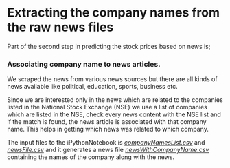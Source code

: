 # Extracting the company names from the raw news files
Part of the second step in predicting the stock prices based on news is;
### Associating company name to news articles.

We scraped the news from various news sources but there are all kinds of news available like political, education, sports, business etc.

Since we are interested only in the news which are related to the companies listed in the National Stock Exchange (NSE) we use a list of companies which are listed in the NSE,
check every news content with the NSE list 
and if the match is found, the news article is associated with that company name.
This helps in getting which news was related to which company.

The input files to the iPythonNotebook is [_companyNamesList.csv_](https://github.com/Sabertoothtech/Extracting-Company-names-from-NEWS/blob/master/companyNamesList.csv) and [_newsFile.csv_](https://github.com/Sabertoothtech/Extracting-Company-names-from-NEWS/blob/master/newsFile.csv) and it generates a news file [_newsWithCompanyName.csv_](https://github.com/Sabertoothtech/Extracting-Company-names-from-NEWS/blob/master/newsWithCompanyName.csv) containing the names of the company along with the news.
